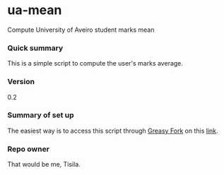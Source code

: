 # ua-mean
Compute University of Aveiro student marks mean

### Quick summary
This is a simple script to compute the user's marks average.

###  Version
0.2

### Summary of set up
The easiest way is to access this script through [Greasy Fork](https://greasyfork.org) on this [link](https://greasyfork.org/en/scripts/39330-ua-mean).

### Repo owner
That would be me, Tisila.
